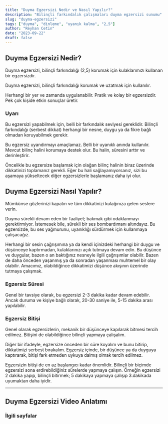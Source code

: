 ```yaml
---
title: "Duyma Egzersizi Nedir ve Nasıl Yapılır?"
description: "Bilinçli farkındalık çalışmaları duyma egzersizi sunumu"
slug: "duyma-egzersizi"
tags: ["duyma", "dinleme", "uyanık kalma", "2,5"]
author: "Reyhan Cetin"
date: "2023-09-22"
draft: false
---
```


## Duyma Egzersizi Nedir?

Duyma egzersizi, bilinçli farkındalığı (2,5) korumak için kulaklarımızı kullanan bir egzersizdir.

Duyma egzersizi, bilinçli farkındalığı korumak ve uzatmak için kullanılır.

Herhangi bir yer ve zamanda uygulanabilir. Pratik ve kolay bir egzersizdir. Pek çok kişide etkin sonuçlar üretir.

### Uyarı

Bu egzersizi yapabilmek için, belli bir farkındalık seviyesi gereklidir. Bilinçli farkındalığı (serbest dikkat) herhangi bir nesne, duygu ya da fikre bağlı olmadan koruyabilmek gerekir.

Bu egzersiz uyandırmayı amaçlamaz. Belli bir uyanıklı anında kullanılır. Mevcut bilinç halini korumaya destek olur. Bu halin, süresini arttır ve derinleştirir.

Öncelikle bu egzersize başlamak için olağan bilinç halinin biraz üzerinde dikkatinizi toplamanız gerekli. Eğer bu hali sağlayamıyorsanız, sizi bu aşamaya yükseltecek diğer egzersizlerle başlamanız daha iyi olur.

## Duyma Egzersizi Nasıl Yapılır?

Mümkünse gözlerinizi kapatın ve tüm dikkatinizi kulağınıza gelen seslere verin.

Duyma sürekli devam eden bir faaliyet; bakmak gibi odaklanmayı gerektirmiyor. İstemesek bile, sürekli bir ses bombardımanı altındayız. Bu egzersizde, bu ses yağmurunu, uyanıklığı sürdürmek için kullanmaya çalışacağız.

Herhangi bir sesin çağrışımına ya da kendi içinizdeki herhangi bir duygu ve düşünceye kaptırmadan, kulaklarınızı açık tutmaya devam edin. Bu düşünce ve duygular, bazen o an baktığınız nesneyle ilgili çağrışımlar olabilir. Bazen de daha önceden yaşanmış ya da sonradan yaşanması muhtemel bir olay olabilir. Amacımız, olabildiğince dikkatimizi düşünce akışının üzerinde tutmaya çalışmak.

### Egzersiz Süresi

Genel bir tavsiye olarak, bu egzersizi 2-3 dakika kadar devam edebilir. Ancak duruma ve kişiye bağlı olarak, 20-30 saniye ile, 5-15 dakika arası yapılabilir.

### Egzersiz Bitişi

Genel olarak egzersizlerin, mekanik bir düşünceye kapılarak bitmesi tercih edilmez. Bitişini de olabildiğince bilinçli yapmaya çalışalım.

Diğer bir ifadeyle, egzersize önceden bir süre koyalım ve bunu bitirip, dikkatimizi serbest bırakalım. Egzersiz içinde, bir düşünce ya da duyguya kaptırarak, bitişi fark etmeden uykuya dalmış olmak tercih edilmez.

Egzersizin bitişi de en az başlangıcı kadar önemlidir. Bilinçli bir biçimde egzersizi sona erdirebildiğiniz sürelerde yapmaya çalışın. Örneğin egzersizi 2 dakika yapıp, bilinçli bitirmek; 5 dakikaya yapmaya çalışıp 3.dakikada uyumaktan daha iyidir.

---

## Duyma Egzersizi Video Anlatımı

### İlgili sayfalar
